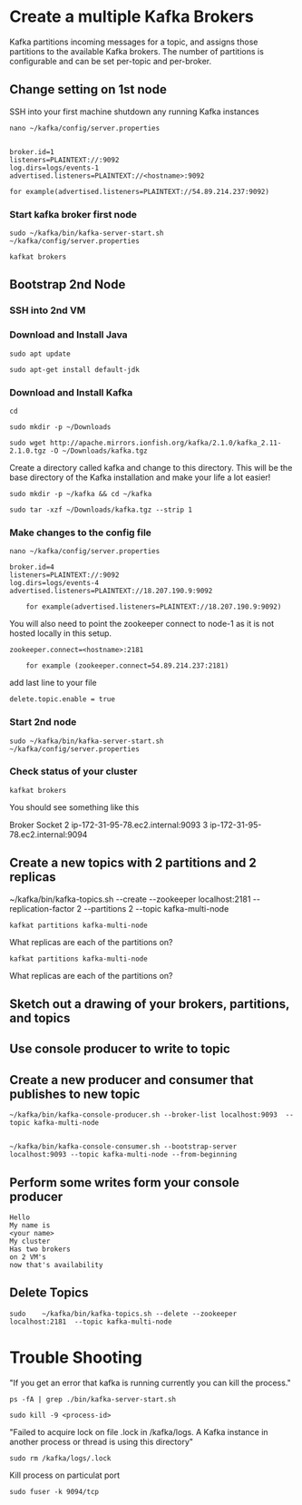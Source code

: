 # Create a multiple Kafka Brokers

Kafka partitions incoming messages for a topic, 
and assigns those partitions to the available Kafka brokers. 
The number of partitions is configurable and can be set per-topic and per-broker.


## Change setting on 1st node

SSH into your first machine shutdown any running Kafka instances 

    nano ~/kafka/config/server.properties


    broker.id=1
    listeners=PLAINTEXT://:9092
    log.dirs=logs/events-1
    advertised.listeners=PLAINTEXT://<hostname>:9092
    
    for example(advertised.listeners=PLAINTEXT://54.89.214.237:9092)

### Start kafka broker first node

    sudo ~/kafka/bin/kafka-server-start.sh ~/kafka/config/server.properties
    
    kafkat brokers


## Bootstrap 2nd Node


### SSH into 2nd VM


### Download and Install Java


    sudo apt update

    sudo apt-get install default-jdk

### Download and Install Kafka   

    cd

    sudo mkdir -p ~/Downloads

    sudo wget http://apache.mirrors.ionfish.org/kafka/2.1.0/kafka_2.11-2.1.0.tgz -O ~/Downloads/kafka.tgz

Create a directory called kafka and change to this directory. 
This will be the base directory of the Kafka installation and make
your life a lot easier!

    sudo mkdir -p ~/kafka && cd ~/kafka

    sudo tar -xzf ~/Downloads/kafka.tgz --strip 1

### Make changes to the config file

    nano ~/kafka/config/server.properties

    broker.id=4
    listeners=PLAINTEXT://:9092
    log.dirs=logs/events-4
    advertised.listeners=PLAINTEXT://18.207.190.9:9092

        for example(advertised.listeners=PLAINTEXT://18.207.190.9:9092)

You will also need to point the zookeeper connect to node-1 as it is not hosted locally
in this setup.

    zookeeper.connect=<hostname>:2181

        for example (zookeeper.connect=54.89.214.237:2181)

add last  line to your file
    
    delete.topic.enable = true
    
### Start 2nd node

    sudo ~/kafka/bin/kafka-server-start.sh ~/kafka/config/server.properties

     
### Check status of your cluster


    kafkat brokers
    
    
You should see something like this
    
Broker		Socket
2		ip-172-31-95-78.ec2.internal:9093
3		ip-172-31-95-78.ec2.internal:9094



## Create a new topics with 2 partitions and 2 replicas



   ~/kafka/bin/kafka-topics.sh --create --zookeeper localhost:2181 --replication-factor 2 --partitions 2 --topic kafka-multi-node


    kafkat partitions kafka-multi-node
    

What replicas are each of the partitions on?
  
    kafkat partitions kafka-multi-node
    
 
 What replicas are each of the partitions on?
 
 
## Sketch out a drawing of your brokers, partitions, and topics



## Use console producer to write to topic


## Create a new producer and consumer that publishes to new topic


    ~/kafka/bin/kafka-console-producer.sh --broker-list localhost:9093  --topic kafka-multi-node


    ~/kafka/bin/kafka-console-consumer.sh --bootstrap-server localhost:9093 --topic kafka-multi-node --from-beginning

## Perform some writes form your console producer

    Hello
    My name is
    <your name>
    My cluster
    Has two brokers
    on 2 VM's
    now that's availability

## Delete Topics


    sudo    ~/kafka/bin/kafka-topics.sh --delete --zookeeper localhost:2181  --topic kafka-multi-node



    
# Trouble Shooting

"If you get an error that kafka is running currently you can kill the process."

    ps -fA | grep ./bin/kafka-server-start.sh

    sudo kill -9 <process-id>

"Failed to acquire lock on file .lock in /kafka/logs. A Kafka instance in another process or thread is using this directory"

    sudo rm /kafka/logs/.lock
    
Kill process on particulat port
    
    sudo fuser -k 9094/tcp